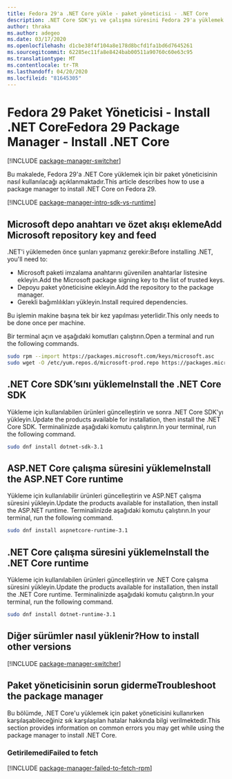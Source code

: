 ```yaml
---
title: Fedora 29'a .NET Core yükle - paket yöneticisi - .NET Core
description: .NET Core SDK'yı ve çalışma süresini Fedora 29'a yüklemek için bir paket yöneticisi kullanın.
author: thraka
ms.author: adegeo
ms.date: 03/17/2020
ms.openlocfilehash: d1cbe38f4f104a8e178d8bcfd1fa1bd6d7645261
ms.sourcegitcommit: 62285ec11fa8e8424bab00511a90760c60e63c95
ms.translationtype: MT
ms.contentlocale: tr-TR
ms.lasthandoff: 04/20/2020
ms.locfileid: "81645305"
---
```

# <a name="fedora-29-package-manager---install-net-core"></a><span data-ttu-id="427d3-103">Fedora 29 Paket Yöneticisi - Install .NET Core</span><span class="sxs-lookup"><span data-stu-id="427d3-103">Fedora 29 Package Manager - Install .NET Core</span></span>

[!INCLUDE [package-manager-switcher](./includes/package-manager-switcher.md)]

<span data-ttu-id="427d3-104">Bu makalede, Fedora 29'a .NET Core yüklemek için bir paket yöneticisinin nasıl kullanılacağı açıklanmaktadır.</span><span class="sxs-lookup"><span data-stu-id="427d3-104">This article describes how to use a package manager to install .NET Core on Fedora 29.</span></span>

[!INCLUDE [package-manager-intro-sdk-vs-runtime](includes/package-manager-intro-sdk-vs-runtime.md)]

## <a name="add-microsoft-repository-key-and-feed"></a><span data-ttu-id="427d3-105">Microsoft depo anahtarı ve özet akışı ekleme</span><span class="sxs-lookup"><span data-stu-id="427d3-105">Add Microsoft repository key and feed</span></span>

<span data-ttu-id="427d3-106">.NET'i yüklemeden önce şunları yapmanız gerekir:</span><span class="sxs-lookup"><span data-stu-id="427d3-106">Before installing .NET, you'll need to:</span></span>

- <span data-ttu-id="427d3-107">Microsoft paketi imzalama anahtarını güvenilen anahtarlar listesine ekleyin.</span><span class="sxs-lookup"><span data-stu-id="427d3-107">Add the Microsoft package signing key to the list of trusted keys.</span></span>
- <span data-ttu-id="427d3-108">Depoyu paket yöneticisine ekleyin.</span><span class="sxs-lookup"><span data-stu-id="427d3-108">Add the repository to the package manager.</span></span>
- <span data-ttu-id="427d3-109">Gerekli bağımlılıkları yükleyin.</span><span class="sxs-lookup"><span data-stu-id="427d3-109">Install required dependencies.</span></span>

<span data-ttu-id="427d3-110">Bu işlemin makine başına tek bir kez yapılması yeterlidir.</span><span class="sxs-lookup"><span data-stu-id="427d3-110">This only needs to be done once per machine.</span></span>

<span data-ttu-id="427d3-111">Bir terminal açın ve aşağıdaki komutları çalıştırın.</span><span class="sxs-lookup"><span data-stu-id="427d3-111">Open a terminal and run the following commands.</span></span>

```bash
sudo rpm --import https://packages.microsoft.com/keys/microsoft.asc
sudo wget -O /etc/yum.repos.d/microsoft-prod.repo https://packages.microsoft.com/config/fedora/29/prod.repo
```

## <a name="install-the-net-core-sdk"></a><span data-ttu-id="427d3-112">.NET Core SDK’sını yükleme</span><span class="sxs-lookup"><span data-stu-id="427d3-112">Install the .NET Core SDK</span></span>

<span data-ttu-id="427d3-113">Yükleme için kullanılabilen ürünleri güncelleştirin ve sonra .NET Core SDK'yı yükleyin.</span><span class="sxs-lookup"><span data-stu-id="427d3-113">Update the products available for installation, then install the .NET Core SDK.</span></span> <span data-ttu-id="427d3-114">Terminalinizde aşağıdaki komutu çalıştırın.</span><span class="sxs-lookup"><span data-stu-id="427d3-114">In your terminal, run the following command.</span></span>

```bash
sudo dnf install dotnet-sdk-3.1
```

## <a name="install-the-aspnet-core-runtime"></a><span data-ttu-id="427d3-115">ASP.NET Core çalışma süresini yükleme</span><span class="sxs-lookup"><span data-stu-id="427d3-115">Install the ASP.NET Core runtime</span></span>

<span data-ttu-id="427d3-116">Yükleme için kullanılabilir ürünleri güncelleştirin ve ASP.NET çalışma süresini yükleyin.</span><span class="sxs-lookup"><span data-stu-id="427d3-116">Update the products available for installation, then install the ASP.NET runtime.</span></span> <span data-ttu-id="427d3-117">Terminalinizde aşağıdaki komutu çalıştırın.</span><span class="sxs-lookup"><span data-stu-id="427d3-117">In your terminal, run the following command.</span></span>

```bash
sudo dnf install aspnetcore-runtime-3.1
```

## <a name="install-the-net-core-runtime"></a><span data-ttu-id="427d3-118">.NET Core çalışma süresini yükleme</span><span class="sxs-lookup"><span data-stu-id="427d3-118">Install the .NET Core runtime</span></span>

<span data-ttu-id="427d3-119">Yükleme için kullanılabilen ürünleri güncelleştirin ve .NET Core çalışma süresini yükleyin.</span><span class="sxs-lookup"><span data-stu-id="427d3-119">Update the products available for installation, then install the .NET Core runtime.</span></span> <span data-ttu-id="427d3-120">Terminalinizde aşağıdaki komutu çalıştırın.</span><span class="sxs-lookup"><span data-stu-id="427d3-120">In your terminal, run the following command.</span></span>

```bash
sudo dnf install dotnet-runtime-3.1
```

## <a name="how-to-install-other-versions"></a><span data-ttu-id="427d3-121">Diğer sürümler nasıl yüklenir?</span><span class="sxs-lookup"><span data-stu-id="427d3-121">How to install other versions</span></span>

[!INCLUDE [package-manager-switcher](./includes/package-manager-heading-hack-pkgname.md)]

## <a name="troubleshoot-the-package-manager"></a><span data-ttu-id="427d3-122">Paket yöneticisinin sorun giderme</span><span class="sxs-lookup"><span data-stu-id="427d3-122">Troubleshoot the package manager</span></span>

<span data-ttu-id="427d3-123">Bu bölümde, .NET Core'u yüklemek için paket yöneticisini kullanırken karşılaşabileceğiniz sık karşılaşılan hatalar hakkında bilgi verilmektedir.</span><span class="sxs-lookup"><span data-stu-id="427d3-123">This section provides information on common errors you may get while using the package manager to install .NET Core.</span></span>

### <a name="failed-to-fetch"></a><span data-ttu-id="427d3-124">Getirilemedi</span><span class="sxs-lookup"><span data-stu-id="427d3-124">Failed to fetch</span></span>

[!INCLUDE [package-manager-failed-to-fetch-rpm](includes/package-manager-failed-to-fetch-rpm.md)]
